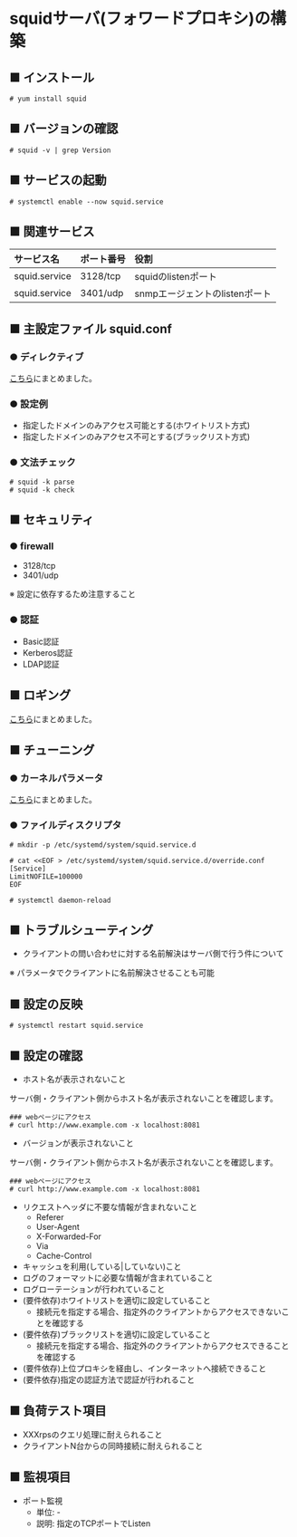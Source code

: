# squidサーバ(フォワードプロキシ)の構築
## ■ インストール
```
# yum install squid
```
## ■ バージョンの確認
```
# squid -v | grep Version
```
## ■ サービスの起動
```
# systemctl enable --now squid.service
```
## ■ 関連サービス
|サービス名|ポート番号|役割|
|:---|:---|:---|
|squid.service|3128/tcp|squidのlistenポート|
|squid.service|3401/udp|snmpエージェントのlistenポート|

## ■ 主設定ファイル squid.conf
### ● ディレクティブ
[こちら](https://github.com/thetaru/memorandum/tree/master/OS/Linux/CentOS8/Squid/directives)にまとめました。

### ● 設定例
- 指定したドメインのみアクセス可能とする(ホワイトリスト方式)
- 指定したドメインのみアクセス不可とする(ブラックリスト方式)

### ● 文法チェック
```
# squid -k parse
# squid -k check
```

## ■ セキュリティ
### ● firewall
- 3128/tcp
- 3401/udp

※ 設定に依存するため注意すること

### ● 認証
- Basic認証
- Kerberos認証
- LDAP認証

## ■ ロギング
[こちら](https://github.com/thetaru/memorandum/tree/master/OS/Linux/CentOS8/Squid/logging)にまとめました。

## ■ チューニング
### ● カーネルパラメータ
[こちら](https://github.com/thetaru/memorandum/tree/master/OS/Linux/CentOS8/Squid/kernelparameters)にまとめました。

### ● ファイルディスクリプタ
```
# mkdir -p /etc/systemd/system/squid.service.d

# cat <<EOF > /etc/systemd/system/squid.service.d/override.conf
[Service]
LimitNOFILE=100000
EOF

# systemctl daemon-reload
```

## ■ トラブルシューティング
- クライアントの問い合わせに対する名前解決はサーバ側で行う件について  
  
※ パラメータでクライアントに名前解決させることも可能
## ■ 設定の反映
```
# systemctl restart squid.service
```
## ■ 設定の確認
- ホスト名が表示されないこと

サーバ側・クライアント側からホスト名が表示されないことを確認します。
```
### webページにアクセス
# curl http://www.example.com -x localhost:8081
```
- バージョンが表示されないこと

サーバ側・クライアント側からホスト名が表示されないことを確認します。
```
### webページにアクセス
# curl http://www.example.com -x localhost:8081
```
- リクエストヘッダに不要な情報が含まれないこと
  - Referer
  - User-Agent
  - X-Forwarded-For
  - Via
  - Cache-Control
- キャッシュを利用(している|していない)こと
- ログのフォーマットに必要な情報が含まれていること
- ログローテーションが行われていること
- (要件依存)ホワイトリストを適切に設定していること
  - 接続元を指定する場合、指定外のクライアントからアクセスできないことを確認する
- (要件依存)ブラックリストを適切に設定していること
  - 接続元を指定する場合、指定外のクライアントからアクセスできることを確認する
- (要件依存)上位プロキシを経由し、インターネットへ接続できること
- (要件依存)指定の認証方法で認証が行われること

## ■ 負荷テスト項目
- XXXrpsのクエリ処理に耐えられること
- クライアントN台からの同時接続に耐えられること

## ■ 監視項目
- ポート監視
  - 単位: -
  - 説明: 指定のTCPポートでListen
